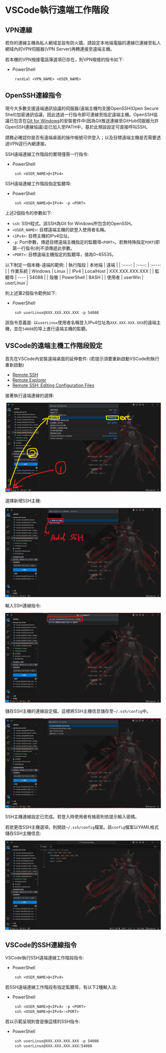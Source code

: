 # VSCode執行遠端工作階段

## VPN連線

若你的連線主機為私人網域並設有防火牆，請設定本地端電腦的連線已連線至私人網域內的VPN伺服器(VPN Server)再轉連接至遠端主機。

若本機的VPN撥接電話簿選項已存在，則VPN撥接的指令如下:
 - PowerShell
    ```
     rasdial <VPN_NAME> <USER_NAME>
    ```

## OpenSSH連線指令
現今大多數支援遠端通訊協議的伺服器/遠端主機均支援OpenSSH(Open Secure Shell)加密通訊協議，因此透過一行指令即可連線至指定遠端主機。OpenSSH協議已包含在[Git for Windows]()的安裝套件中(因為Git推送連線至GitHub伺服器允許OpenSSH連線協議)並已加入至PATH中，基於此預設設定可直接呼叫SSH。

請務必確認你是否有遠端桌面的操作帳號可供登入；以及目標遠端主機是否需要透過VPN逕行內網連接。

SSH遠端連線工作階段的實現僅需一行指令:
 - PowerShell
    ```
     ssh <USER_NAME>@<IPv4>
    ```

SSH遠端連線工作階段指定監聽埠:
 - PowerShell
    ```
     ssh <USER_NAME>@<IPv4> -p <PORT>
    ```

上述2個指令的參數如下:
 - `ssh`: SSH程式。該SSH為Git for Windows所包含的OpenSSH。
 - `<USER_NAME>`: 目標遠端主機的欲登入使用者名稱。
 - `<IPv4>`: 目標主機的IPv4位址。
 - `-p`: Port參數，傳遞目標遠端主機指定的監聽埠`<PORT>`。若無特殊指定`PORT`(即第一行指令)則不須傳遞此參數。
 - `<PORT>`: 目標遠端主機指定的監聽埠，值為0~65535。

以下制定一個本機-遠端的範例:
| 執行階段 | 本地端 | 遠端 |
| :----: | :----: | :----: |
| 作業系統 | Windows | Linux |
| IPv4 | LocalHost | XXX.XXX.XXX.XXX |
| 監聽埠 | ---- | 54088 |
| 殼層 | PowerShell | BASH |
| 使用者 | userWin | userLinux |

則上述第2個指令範例如下:
 - PowerShell
   ```
    ssh userLinux@XXX.XXX.XXX.XXX -p 54088
   ```
該指令意義是: 以`userLinux`使用者名稱登入IPv4位址為`XXX.XXX.XXX.XXX`的遠端主機，並在`54088`的埠上進行遠端主機的監聽。


## VSCode的遠端主機工作階段設定

首先在VSCode內安裝遠端桌面的延伸套件: (若提示須要重新啟動VSCode則執行重新啟動)
 - [Remote SSH](https://marketplace.visualstudio.com/items?itemName=ms-vscode-remote.remote-ssh)
 - [Remote Explorer](https://marketplace.visualstudio.com/items?itemName=ms-vscode.remote-explorer)
 - [Remote SSH: Editing Configuration Files](https://marketplace.visualstudio.com/items?itemName=ms-vscode-remote.remote-ssh-edit)

接著執行遠端連線的選擇:

![Image](../Markdown%20Image/vscode_remote(1).png)

選擇新增SSH主機:

![Image](../Markdown%20Image/vscode_remote(2).png)

輸入SSH連線指令:

![Image](../Markdown%20Image/vscode_remote(3).png)

儲存SSH主機的連線設定檔。這裡將SSH主機信息儲存至`~/.ssh/config`中。

![Image](../Markdown%20Image/vscode_remote(4).png)

SSH主機連線設定已完成。若登入時使用者有帳密則依提示輸入密碼。

若欲更改SSH主機選項，則開啟`~/.ssh/config`檔案。該`config`檔案以YAML格式儲存SSH主機信息:

![Image](../Markdown%20Image/vscode_remote(5).png)

## VSCode的SSH連線指令

VSCode執行SSH遠端連線工作階段指令:
 - PowerShell
    ```
     ssh <USER_NAME>@<IPv4>
    ```

若SSH遠端連線工作階段有指定監聽埠，有以下2種輸入法:
 - PowerShell
    ```
     ssh <USER_NAME>@<IPv4> -p <PORT>
     ssh <USER_NAME>@<IPv4>:<PORT>
    ```

若以示範呈現則會是像這樣的SSH指令:
 - PowerShell
   ```
    ssh userLinux@XXX.XXX.XXX.XXX -p 54088
    ssh userLinux@XXX.XXX.XXX.XXX:54088
   ```